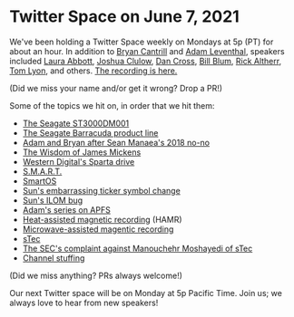 # Twitter Space on June 7, 2021

We've been holding a Twitter Space weekly on Mondays at 5p (PT) for about an hour. In addition to [Bryan Cantrill](https://twitter.com/bcantrill) and [Adam Leventhal](https://twitter.com/ahl), speakers included [Laura Abbott](https://twitter.com/openlabbott), [Joshua Clulow](https://twitter.com/jmclulow), [Dan Cross](https://twitter.com/DanCrossNYC), [Bill Blum](https://twitter.com/billblum), [Rick Altherr](https://twitter.com/kc8apf), [Tom Lyon](https://twitter.com/aka_pugs), and others.
[The recording is here.](https://youtu.be/qisoAIx8EE8)

(Did we miss your name and/or get it wrong? Drop a PR!)

Some of the topics we hit on, in order that we hit them:

- [The Seagate ST3000DM001](https://en.wikipedia.org/wiki/ST3000DM001)
- [The Seagate Barracuda product line](https://en.wikipedia.org/wiki/Seagate_Barracuda)
- [Adam and Bryan after Sean Manaea's 2018
  no-no](https://twitter.com/bcantrill/status/987947359794446337)
- [The Wisdom of James
  Mickens](https://mickens.seas.harvard.edu/wisdom-james-mickens)
- [Western Digital's Sparta
  drive](https://www.datacent.com/datarecovery/hdd/western_digital/WDC+ROM+MODEL-SPARTA----)
- [S.M.A.R.T.](https://en.wikipedia.org/wiki/S.M.A.R.T.)
- [SmartOS](https://en.wikipedia.org/wiki/SmartOS)
- [Sun's embarrassing ticker symbol change](https://www.eweek.com/networking/sun-microsystems-to-change-ticker-symbol-to-java/)
- [Sun's ILOM
  bug](https://churchill.ddns.me.uk/post/fixing-ilom-command-errors/)
- [Adam's series on APFS](http://dtrace.org/blogs/ahl/2016/06/19/apfs-part1/)
- [Heat-assisted magnetic
  recording](https://en.wikipedia.org/wiki/Heat-assisted_magnetic_recording)
  (HAMR)
- [Microwave-assisted magentic
  recording](https://iopscience.iop.org/article/10.1088/0022-3727/48/35/353001)
- [sTec](https://en.wikipedia.org/wiki/STec,_Inc.)
- [The SEC's complaint against Manouchehr Moshayedi of sTec](https://www.sec.gov/litigation/complaints/2012/comp22419.pdf)
- [Channel stuffing](https://en.wikipedia.org/wiki/Channel_stuffing)

(Did we miss anything? PRs always welcome!)

Our next Twitter space will be on Monday at 5p Pacific Time. Join us; we always love to hear from new speakers!

